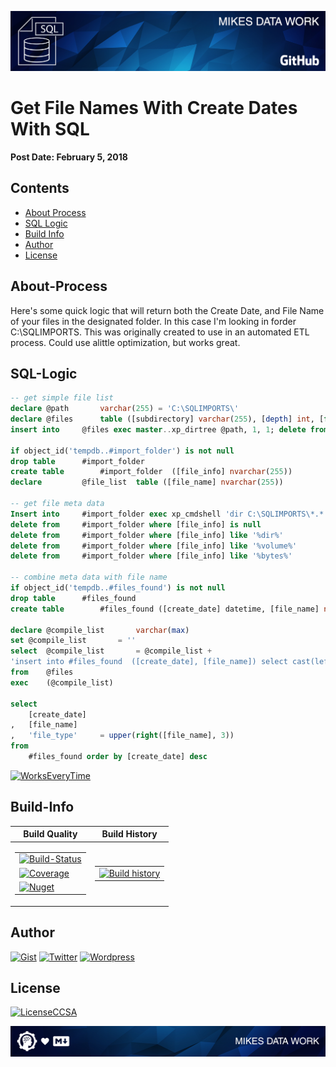 ![MIKES DATA WORK GIT REPO](https://raw.githubusercontent.com/mikesdatawork/images/master/git_mikes_data_work_banner_01.png "Mikes Data Work")        

# Get File Names With Create Dates With SQL
**Post Date: February 5, 2018**        



## Contents    
- [About Process](##About-Process)  
- [SQL Logic](#SQL-Logic)  
- [Build Info](#Build-Info)  
- [Author](#Author)  
- [License](#License)       

## About-Process

<p>Here's some quick logic that will return both the Create Date, and File Name of your files in the designated folder. In this case I'm looking in forder C:\SQLIMPORTS. This was originally created to use in an automated ETL process. Could use alittle optimization, but works great.</p>      


## SQL-Logic
```SQL
-- get simple file list
declare @path       varchar(255) = 'C:\SQLIMPORTS\'
declare @files      table ([subdirectory] varchar(255), [depth] int, [file] int)
insert into     @files exec master..xp_dirtree @path, 1, 1; delete from @files where [file] = 0 
 
if object_id('tempdb..#import_folder') is not null
drop table      #import_folder
create table        #import_folder  ([file_info] nvarchar(255))
declare         @file_list  table ([file_name] nvarchar(255))
 
-- get file meta data
Insert into     #import_folder exec xp_cmdshell 'dir C:\SQLIMPORTS\*.*'
delete from     #import_folder where [file_info] is null 
delete from     #import_folder where [file_info] like '%dir%' 
delete from     #import_folder where [file_info] like '%volume%' 
delete from     #import_folder where [file_info] like '%bytes%'
 
-- combine meta data with file name
if object_id('tempdb..#files_found') is not null
drop table      #files_found
create table        #files_found ([create_date] datetime, [file_name] nvarchar(255))
 
declare @compile_list       varchar(max)
set @compile_list       = ''
select  @compile_list       = @compile_list + 
'insert into #files_found  ([create_date], [file_name]) select cast(left([file_info], 20) as datetime), ''' + [subdirectory] + ''' from #import_folder where [file_info] like ''%' + [subdirectory] + '%'';' + char(10)
from    @files
exec    (@compile_list)
 
select
    [create_date]
,   [file_name]
,   'file_type'     = upper(right([file_name], 3)) 
from
    #files_found order by [create_date] desc
```


[![WorksEveryTime](https://forthebadge.com/images/badges/60-percent-of-the-time-works-every-time.svg)](https://shitday.de/)

## Build-Info

| Build Quality | Build History |
|--|--|
|<table><tr><td>[![Build-Status](https://ci.appveyor.com/api/projects/status/pjxh5g91jpbh7t84?svg?style=flat-square)](#)</td></tr><tr><td>[![Coverage](https://coveralls.io/repos/github/tygerbytes/ResourceFitness/badge.svg?style=flat-square)](#)</td></tr><tr><td>[![Nuget](https://img.shields.io/nuget/v/TW.Resfit.Core.svg?style=flat-square)](#)</td></tr></table>|<table><tr><td>[![Build history](https://buildstats.info/appveyor/chart/tygerbytes/resourcefitness)](#)</td></tr></table>|

## Author

[![Gist](https://img.shields.io/badge/Gist-MikesDataWork-<COLOR>.svg)](https://gist.github.com/mikesdatawork)
[![Twitter](https://img.shields.io/badge/Twitter-MikesDataWork-<COLOR>.svg)](https://twitter.com/mikesdatawork)
[![Wordpress](https://img.shields.io/badge/Wordpress-MikesDataWork-<COLOR>.svg)](https://mikesdatawork.wordpress.com/)

 
## License
[![LicenseCCSA](https://img.shields.io/badge/License-CreativeCommonsSA-<COLOR>.svg)](https://creativecommons.org/share-your-work/licensing-types-examples/)

![Mikes Data Work](https://raw.githubusercontent.com/mikesdatawork/images/master/git_mikes_data_work_banner_02.png "Mikes Data Work")

